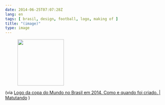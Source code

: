 ```yaml
---
date: 2014-06-25T07:07:28Z
lang: en
tags: [ brasil, design, football, logo, making of ]
title: "(image)"
type: image
---
```


<figure>
<a
href="https://hugo.ferreira.cc/via-logo-da-copa-do-mundo-no-brasil-em-2014-como/attachment/112/"
rel="attachment"><img
src="/wp-content/uploads/2014/06/tumblr_n7qthaxwSF1qz82meo1_1280-150x150.jpg"
width="150" height="150" /></a></figure>

(via [Logo da copa do Mundo no Brasil em 2014. Como e quando foi criado.
 | 
Matutando](http://www.matutando.com/logo-da-copa-do-mundo-no-brasil-em-2014-como-e-quando-foi-criado/)
)

